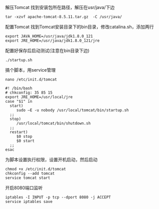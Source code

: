 
解压Tomcat
找到安装包所在路径，解压在usr/java/下边
```
tar -xzvf apache-tomcat-8.5.11.tar.gz  -C /usr/java/
```

配置Tomcat
找到Tomcat安装目录下的bin目录，修改catalina.sh，添加两行
```
export JAVA_HOME=/usr/java/jdk1.8.0_121
export JRE_HOME=/usr/java/jdk1.8.0_121/jre
```
配置好保存后启动测试(注意在bin目录下边)
```
./startup.sh
```

搞个脚本，用service管理
```
nano /etc/init.d/tomcat
```

```
#! /bin/bash
# chkconfig: 35 85 15
export JRE_HOME=/usr/local/jre
case "$1" in
  start)
     sudo –E -u nobody /usr/local/tomcat/bin/startup.sh
  ;;
  stop)
     /usr/local/tomcat/bin/shutdown.sh
  ;;
  restart)
     $0 stop
     $0 start
  ;;
esac
```

为脚本设置执行权限，设置开机启动，然后启动
```
chmod +x /etc/init.d/tomcat
chkconfig --add tomcat
service tomcat start
```
开启8080端口监听
```
iptables -I INPUT -p tcp --dport 8080 -j ACCEPT
service iptables save
```


